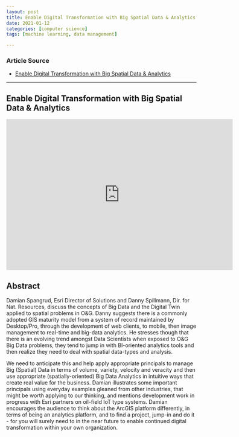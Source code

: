 ```yaml
---
layout: post
title: Enable Digital Transformation with Big Spatial Data & Analytics
date: 2021-01-12
categories: [computer science]
tags: [machine learning, data management]

---
```


### Article Source
* [Enable Digital Transformation with Big Spatial Data & Analytics](https://www.youtube.com/watch?v=xp_4sOJCgtw)

----


## Enable Digital Transformation with Big Spatial Data & Analytics

<iframe width="600" height="400" src="https://www.youtube.com/embed/xp_4sOJCgtw" frameborder="0" allow="accelerometer; autoplay; clipboard-write; encrypted-media; gyroscope; picture-in-picture" allowfullscreen></iframe>

## Abstract
 
Damian Spangrud, Esri Director of Solutions and Danny Spillmann, Dir. for Nat. Resources, discuss the concepts of Big Data and the Digital Twin applied to spatial problems in O&G. Danny suggests there is a commonly adopted GIS maturity model from a system of record maintained by Desktop/Pro, through the development of web clients, to mobile, then image management to real-time and big-data analytics. He stresses though that there is an evolving trend amongst Data Scientists when exposed to O&G Big Data problems, they tend to jump in with BI-oriented analytics tools and then realize they need to deal with spatial data-types and analysis. 

We need to anticipate this and help apply appropriate principals to manage Big (Spatial) Data in terms of volume, variety, velocity and veracity and then use appropriate (spatially-oriented) Big Data Analytics in intuitive ways that  create real value for the business. Damian illustrates some important principals using everyday examples gleaned from other industries, that might be worth applying to our thinking, and mentions development work in progress with Esri partners on oil-field IoT type systems. Damian encourages the audience to think about the ArcGIS platform differently, in terms of being an analytics platform, and to find a project, jump-in and do it - for you will surely need to in the near future to enable continued digital transformation within your own organization.